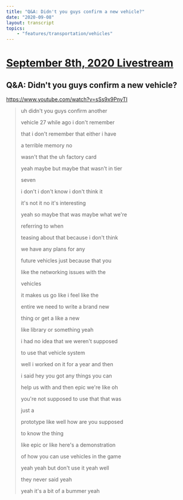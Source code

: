 ```yaml
---
title: "Q&A: Didn't you guys confirm a new vehicle?"
date: "2020-09-08"
layout: transcript
topics:
    - "features/transportation/vehicles"
---
```

# [September 8th, 2020 Livestream](../2020-09-08.md)
## Q&A: Didn't you guys confirm a new vehicle?
https://www.youtube.com/watch?v=sSs9x9PnyTI
> uh didn't you guys confirm another
> 
> vehicle 27 while ago i don't remember
> 
> that i don't remember that either i have
> 
> a terrible memory no
> 
> wasn't that the uh factory card
> 
> yeah maybe but maybe that wasn't in tier
> 
> seven
> 
> i don't i don't know i don't think it
> 
> it's not it no it's interesting
> 
> yeah so maybe that was maybe what we're
> 
> referring to when
> 
> teasing about that because i don't think
> 
> we have any plans for any
> 
> future vehicles just because that you
> 
> like the networking issues with the
> 
> vehicles
> 
> it makes us go like i feel like the
> 
> entire we need to write a brand new
> 
> thing or get a like a new
> 
> like library or something yeah
> 
> i had no idea that we weren't supposed
> 
> to use that vehicle system
> 
> well i worked on it for a year and then
> 
> i said hey you got any things you can
> 
> help us with and then epic we're like oh
> 
> you're not supposed to use that that was
> 
> just a
> 
> prototype like well how are you supposed
> 
> to know the thing
> 
> like epic or like here's a demonstration
> 
> of how you can use vehicles in the game
> 
> yeah yeah but don't use it yeah well
> 
> they never said yeah
> 
> yeah it's a bit of a bummer yeah
> 
